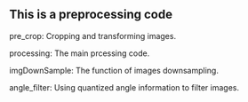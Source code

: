 ## This is a preprocessing code  

pre_crop: Cropping and transforming images.

processing: The main prcessing code. 

imgDownSample: The function of images downsampling.

angle_filter: Using quantized angle information to filter images.
